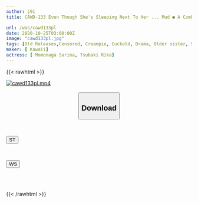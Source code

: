 ```yaml
---
author: j91
title: CAWD-133 Even Though She's Sleeping Next To Her ... Mud ● A Combination Of Two Big Tits Paisen Who Have Been Trained In A Hundred Battles Slut Night ● Kuzuchi Who Couldn't Stand It And Made A Vaginal Cum Shot ● Po Reverse NTR

url: /was/cawd133pl
date: 2020-10-25T03:00:00Z
image: "cawd133pl.jpg"
tags: [Old Releases,Censored, Creampie, Cuckold, Drama, Older sister, Slut]
maker: [ Kawaii]
actress: [ Momonaga Sarina, Tsubaki Rika]
---
```



{{< rawhtml >}}

<div class="video" data-videoid="6XDZWAP4g3F984G">
    <a href="javascript:;">
        <img src="/was/cawd133pl/cawd133pl.jpg" width="WIDTH" height="HEIGHT" alt="cawd133pl.mp4" loading="lazy">
    </a>
</div>

<script type="text/javascript" src="https://j91.asia/asset/on-demand-st.js"></script>

<br>
  <link rel="stylesheet" href="https://j91.asia/asset/bs5.css">
  
  <center>
  <button class="btn btn-primary" type="button" data-bs-toggle="collapse" data-bs-target=".multi-collapse" aria-expanded="false" aria-controls="multiCollapseExample1 multiCollapseExample2"><h2>Download</h2></button></center>
</p>
<div class="row">
  <div class="col">
    <div class="collapse multi-collapse" id="multiCollapseExample1">
      <div class="card card-body">
	      	      <br>
<div class="buttons">  
<p><a href="https://streamtape.to/v/6XDZWAP4g3F984G" target="_blank"><button class="btn-hover color-3"><i class="fa fa-download"></i> ST</button></a></p></div>
    </div>
  </div>
</div>
  <div class="col">
    <div class="collapse multi-collapse" id="multiCollapseExample2">
      <div class="card card-body">
	      <br>
<div class="buttons">
<p><a href="https://wolfstream.tv/od41a74wwlle" target="_blank"><button class="btn-hover color-8"><i class="fa fa-download"></i> WS</button></a></p></div>
<br><br>
      </div>
    </div>
  </div>
</div>

{{< /rawhtml >}}